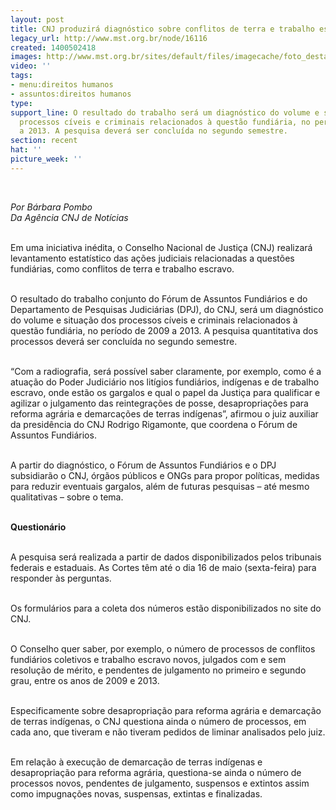 ```yaml
---
layout: post
title: CNJ produzirá diagnóstico sobre conflitos de terra e trabalho escravo
legacy_url: http://www.mst.org.br/node/16116
created: 1400502418
images: http://www.mst.org.br/sites/default/files/imagecache/foto_destaque/latu.jpg
video: ''
tags:
- menu:direitos humanos
- assuntos:direitos humanos
type: 
support_line: O resultado do trabalho será um diagnóstico do volume e situação dos
  processos cíveis e criminais relacionados à questão fundiária, no período de 2009
  a 2013. A pesquisa deverá ser concluída no segundo semestre.
section: recent
hat: ''
picture_week: ''
---
```

<p><em><br></em></p><p><em>Por Bárbara Pombo<br>Da Agência CNJ de Notícias<br><br type="_moz"></em></p><p>Em uma iniciativa inédita, o Conselho Nacional de Justiça (CNJ) realizará levantamento estatístico das ações judiciais relacionadas a questões fundiárias, como conflitos de terra e trabalho escravo.</p><p><br>O resultado do trabalho conjunto do Fórum de Assuntos Fundiários e do Departamento de Pesquisas Judiciárias (DPJ), do CNJ, será um diagnóstico do volume e situação dos processos cíveis e criminais relacionados à questão fundiária, no período de 2009 a 2013. A pesquisa quantitativa dos processos deverá ser concluída no segundo semestre.</p><p><br>“Com a radiografia, será possível saber claramente, por exemplo, como é a atuação do Poder Judiciário nos litígios fundiários, indígenas e de trabalho escravo, onde estão os gargalos e qual o papel da Justiça para qualificar e agilizar o julgamento das reintegrações de posse, desapropriações para reforma agrária e demarcações de terras indígenas”, afirmou o juiz auxiliar da presidência do CNJ Rodrigo Rigamonte, que coordena o Fórum de Assuntos Fundiários.</p><p><br>A partir do diagnóstico, o Fórum de Assuntos Fundiários e o DPJ subsidiarão o CNJ, órgãos públicos e ONGs para propor políticas, medidas para reduzir eventuais gargalos, além de futuras pesquisas – até mesmo qualitativas – sobre o tema.</p><p><br><strong>Questionário </strong></p><p><br>A pesquisa será realizada a partir de dados disponibilizados pelos tribunais federais e estaduais. As Cortes têm até o dia 16 de maio (sexta-feira) para responder às perguntas.</p><p><br>Os formulários para a coleta dos números estão disponibilizados no site do CNJ.&nbsp;</p><p><br>O Conselho quer saber, por exemplo, o número de processos de conflitos fundiários coletivos e trabalho escravo novos, julgados com e sem resolução de mérito, e pendentes de julgamento no primeiro e segundo grau, entre os anos de 2009 e 2013.</p><p><br>Especificamente sobre desapropriação para reforma agrária e demarcação de terras indígenas, o CNJ questiona ainda o número de processos, em cada ano, que tiveram e não tiveram pedidos de liminar analisados pelo juiz.</p><p><br>Em relação à execução de demarcação de terras indígenas e desapropriação para reforma agrária, questiona-se ainda o número de processos novos, pendentes de julgamento, suspensos e extintos assim como impugnações novas, suspensas, extintas e finalizadas.</p><p>&nbsp;</p>

